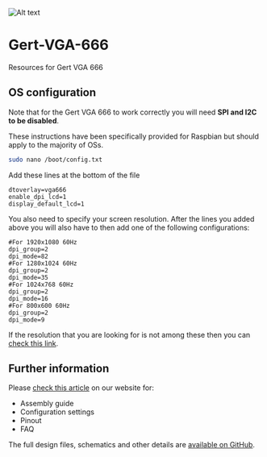 ![Alt text](https://user-images.githubusercontent.com/1878314/73882099-6448c000-4859-11ea-88d7-2363b44d9596.png)
# Gert-VGA-666
Resources for Gert VGA 666

## OS configuration
Note that for the Gert VGA 666 to work correctly you will need **SPI and I2C to be disabled**.

These instructions have been specifically provided for Raspbian but should apply to the majority of OSs.
```bash
sudo nano /boot/config.txt
```
Add these lines at the bottom of the file
```
dtoverlay=vga666
enable_dpi_lcd=1
display_default_lcd=1
```
You also need to specify your screen resolution. After the lines you added above you will also have to then add one of the following configurations:
```
#For 1920x1080 60Hz
dpi_group=2
dpi_mode=82
#For 1280x1024 60Hz
dpi_group=2
dpi_mode=35
#For 1024x768 60Hz
dpi_group=2
dpi_mode=16
#For 800x600 60Hz
dpi_group=2
dpi_mode=9
```
If the resolution that you are looking for is not among these then you can [check this link](https://www.raspberrypi.org/documentation/configuration/config-txt/video.md).

## Further information
Please [check this article](https://www.pi-supply.com/make/gert-vga-666-assembly-tips-and-gotchas/) on our website for:
* Assembly guide
* Configuration settings
* Pinout
* FAQ

The full design files, schematics and other details are [available on GitHub](https://github.com/fenlogic/vga666).

